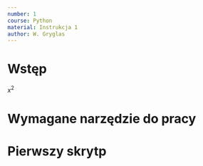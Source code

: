 ```yaml
---
number: 1
course: Python
material: Instrukcja 1
author: W. Gryglas
---
```


# Wstęp
$x^2$
# Wymagane narzędzie do pracy

# Pierwszy skrytp

